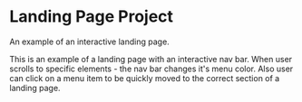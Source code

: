 # Landing Page Project

An example of an interactive landing page.

This is an example of a landing page with an interactive nav bar. When user scrolls to specific elements - the nav bar changes it's menu color. Also user can click on a menu item to be quickly moved to the correct section of a landing page.

